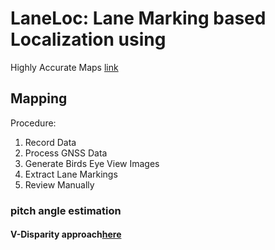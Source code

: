 # LaneLoc: Lane Marking based Localization using
Highly Accurate Maps
[link](http://www.cvlibs.net/projects/autonomous_vision_survey/literature/Schreiber2013IV.pdf)

## Mapping
Procedure:
1. Record Data
2. Process GNSS Data
3. Generate Birds Eye View Images
4. Extract Lane Markings
5. Review Manually


###  pitch angle estimation 
#### V-Disparity approach[here](http://irawiki.disco.unimib.it/irawiki/images/9/9c/Labayrade_Paper.pdf)


